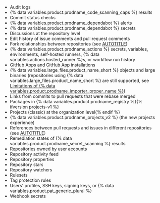 * Audit logs
* {% data variables.product.prodname_code_scanning_caps %} results
* Commit status checks
* {% data variables.product.prodname_dependabot %} alerts
* {% data variables.product.prodname_dependabot %} secrets
* Discussions at the repository level
* Edit history of issue comments and pull request comments
* Fork relationships between repositories (see [AUTOTITLE](/pull-requests/collaborating-with-pull-requests/working-with-forks/about-forks))
* {% data variables.product.prodname_actions %} secrets, variables, environments, self-hosted runners, {% data variables.actions.hosted_runner %}s, or workflow run history
* GitHub Apps and GitHub App installations
* {% data variables.large_files.product_name_short %} objects and large binaries (repositories using {% data variables.large_files.product_name_short %} are still supported, see [Limitations of {% data variables.product.prodname_importer_proper_name %}](#limitations-of-github-enterprise-importer))
* Links from commits to pull requests that were rebase merged
* Packages in {% data variables.product.prodname_registry %}{% ifversion projects-v1 %}
* Projects (classic) at the organization level{% endif %}
* {% data variables.product.prodname_projects_v2 %} (the new projects experience)
* References between pull requests and issues in different repositories (see [AUTOTITLE](/get-started/writing-on-github/working-with-advanced-formatting/autolinked-references-and-urls))
* Remediation states of {% data variables.product.prodname_secret_scanning %} results
* Repositories owned by user accounts
* Repository activity feed
* Repository properties
* Repository stars
* Repository watchers
* Rulesets
* Tag protection rules
* Users' profiles, SSH keys, signing keys, or {% data variables.product.pat_generic_plural %}
* Webhook secrets
